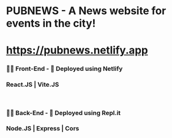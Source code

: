 # PUBNEWS - A News website for events in the city!
# https://pubnews.netlify.app

<div>
  <h3>👨‍💻 Front-End - 🚀 Deployed using Netlify</h3>
  <h3>React.JS | Vite.JS</h3>
</br>
  <h3>👨‍💻 Back-End - 🚀 Deployed using Repl.it</h3>
  <h3>Node.JS | Express | Cors</h3>
</div>
